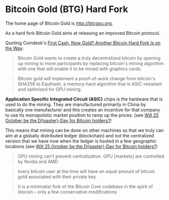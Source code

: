 # Bitcoin Gold (BTG) Hard Fork

The home page of Bitcoin Gold is http://btcgpu.org.

As a hard fork Bitcoin Gold aims at releasing an improved Bitcoin protocol.

Quoting Coindesk's [First Cash, Now Gold? Another Bitcoin Hard Fork Is on the Way](https://www.coindesk.com/first-cash-now-gold-another-bitcoin-hard-fork-way/):

> Bitcoin Gold wants to create a truly decentralized bitcoin by opening up mining to more participants by replacing bitcoin's mining algorithm with one that will enable it to be mined with graphics cards.

> Bitcoin gold will implement a proof-of-work change from bitcoin's SHA256 to Equihash, a memory-hard algorithm that is ASIC-resistant and optimized for GPU mining.

**Application Specific Integrated Circuit (ASIC)** chips is the hardware that is used to do the mining. They are manufactured primarily in China by basically one manufacturer and this creates an incentive for that company to use its monopolistic market position to ramp up the prices. (see [Will 25 October be the D(isaster)-Day for Bitcoin holders?](https://www.quora.com/Will-25-October-be-the-D-isaster-Day-for-Bitcoin-holders/answer/Paul-Mitchel-1?srid=ooHA))

This means that mining can be done on other machines so that we truly can aim at a globally distributed ledger (blockchain) and not the centralized version that we have now when the ledger is hosted in a few geographic locations (see [Will 25 October be the D(isaster)-Day for Bitcoin holders?](https://www.quora.com/Will-25-October-be-the-D-isaster-Day-for-Bitcoin-holders/answer/Paul-Mitchel-1?srid=ooHA))

> GPU mining can't prevent centralization. GPU [markets] are controlled by Nvidia and AMD

> every bitcoin user at the time will have an equal amount of bitcoin gold associated with their private key.

> It is a minimalist fork of the Bitcoin Core codebase in the spirit of litecoin – only a few conservative modifications

